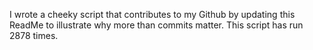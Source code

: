 I wrote a cheeky script that contributes to my Github by updating this ReadMe to illustrate why more than commits matter. This script has run 2878 times.